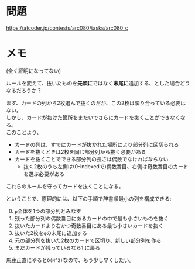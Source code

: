 # 問題

https://atcoder.jp/contests/arc080/tasks/arc080_c

# メモ

(全く証明になってない)

ルールを変えて、抜いたものを**先頭に**ではなく**末尾に**追加する、とした場合どうなるだろうか？

まず、カードの列から2枚選んで抜くのだが、この2枚は隣り合っている必要はない。\
しかし、カードが抜けた箇所をまたいでさらにカードを抜くことができなくなる。\
このことより、

- カードの列は、すでにカードが抜かれた場所により部分列に区切られる
- カードを抜くときは2枚を同じ部分列から抜く必要がある
- カードを抜くことでできる部分列の長さは偶数でなければならない
  - 抜く2枚のうち左側は(0-indexedで)偶数番目、右側は奇数番目のカードを選ぶ必要がある

これらのルールを守ってカードを抜くことになる。

ということで、原理的には、以下の手順で辞書順最小の列を構成できる:

0. `p`全体を1つの部分列とみなす
1. 残った部分列の偶数番目にあるカードの中で最も小さいものを抜く
2. 抜いたカードより右かつ奇数番目にある最も小さいカードを抜く
3. 抜いた2枚を`q`の末尾に追加する
4. 元の部分列を抜いた2枚のカードで区切り、新しい部分列を作る
5. まだカードが残っているなら1.に戻る

馬鹿正直にやると`O(N^2)`なので、もう少し早くしたい。